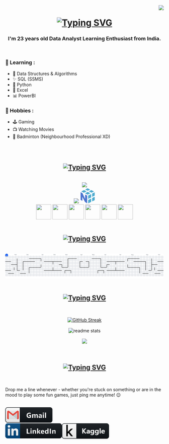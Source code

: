 <!-- Visitor Badges -->
<img align="right" src="https://visitor-badge.laobi.icu/badge?page_id=amanvermaa02.amanvermaa02&format=true" />

<div> <!--- Introduction --->
<h1 align="center">
<a href="https://git.io/typing-svg"><img src="https://readme-typing-svg.demolab.com?font=Righteous&size=30&pause=1000&center=true&vCenter=true&width=435&lines=Hey!+%F0%9F%91%8B;I'm+Aman+Verma" alt="Typing SVG" /></a>
</h1>

<h3 align="center">I'm 23 years old Data Analyst Learning Enthusiast from India.</h3>
<!-- <h4 align='center'>🔭 I’m currently pursuing Bachelors in Computer Science Engineering </h4> -->

 <br/>
 
<!-- <img hight="400" width="500" alt="GIF" align="right" src="Assets/4_Sides_of_Me.gif"> -->

### 🌱 Learning :

- 🧠 Data Structures & Algorithms
- ✨ SQL (SSMS)
- 🐍 Python
- 📑 Excel
- 📊 PowerBI

### 🎯 Hobbies :

- 🕹️ Gaming
- 📺 Watching Movies
- 🏸 Badminton (Neighbourhood Professional XD)

</br>
</br>
<div/>

<div> <!--- Language & Tools --->
<h2 align="center"><a href="https://git.io/typing-svg"><img src="https://readme-typing-svg.demolab.com?font=Righteous&size=30&pause=1000&color=000000&center=true&vCenter=true&repeat=false&width=435&lines=%E2%9A%92%EF%B8%8F+Languages-Tools+%E2%9A%92%EF%B8%8F" alt="Typing SVG" /></a></h2>
<br/>
<div align="center">
    <img src="https://skillicons.dev/icons?i=vscode,github,git" /><br>
    <img src="https://skillicons.dev/icons?i=cpp,python,mysql,md"/>
    <svg viewBox="0 0 128 128" width="48" height="48"> 
            <path fill="#4DABCF" d="m55.012 26.006-21.38-10.789L10.154 26.93l21.969 11.027Zm9.808 4.951L87.241 42.28 63.982 53.955l-22-11.043Zm29.948-15.581 23.037 11.552L97.2 37.272 74.735 25.938ZM84.853 10.4 64.113 0 43.598 10.24 64.97 21.014ZM68.64 99.702V128l25.122-12.537-.023-28.31ZM93.727 77.27l-.028-28.012-25.06 12.458V89.74Zm30.158-5.246v28.41l-21.43 10.69-.017-28.279zm0-9.935V34.25l-21.47 10.673.016 28.068z"></path><path fill="#4c75cf" d="m59.77 61.716-16.918-8.512V89.97s-20.7-44.033-22.612-47.99c-.246-.513-1.263-1.07-1.522-1.209-3.731-1.947-14.603-7.45-14.603-7.45v64.977l15.04 8.063V72.382s20.478 39.346 20.689 39.78c.214.429 2.257 4.57 4.459 6.028 2.92 1.939 15.458 9.477 15.458 9.477z"></path><br>
    </svg>
    <img src="https://cdn.jsdelivr.net/gh/devicons/devicon/icons/microsoftsqlserver/microsoftsqlserver-plain.svg" width="48" height="48"/>
    <img src="https://cdn.jsdelivr.net/gh/devicons/devicon@latest/icons/pandas/pandas-original-wordmark.svg" width="48" height="48" />
    <img src="https://cdn.jsdelivr.net/gh/devicons/devicon@latest/icons/matplotlib/matplotlib-original.svg" width="48" height="48"/>
    <img src="https://cdn.jsdelivr.net/gh/devicons/devicon@latest/icons/jupyter/jupyter-original-wordmark.svg" width="48" height="48" />
    <img src="https://cdn-icons-png.flaticon.com/512/732/732220.png" width="48" height="48"/> <!-- Excel -->
    <img src="https://img.icons8.com/?size=100&id=Ny0t2MYrJ70p&format=png&color=000000" width="48" height="48"/> <!-- Power BI --><br>
</div>
 </br>
</div>

<div align="center"> <!--- Snake --->
  <h2><a href="https://git.io/typing-svg"><img src="https://readme-typing-svg.demolab.com?font=Righteous&size=30&pause=1000&color=000000&center=true&vCenter=true&repeat=false&width=435&lines=%F0%9F%90%8D+My+Contributions+%F0%9F%90%8D" alt="Typing SVG" /></a></h2>
  <br>
 <picture>
  <source media="(prefers-color-scheme: dark)" srcset="https://raw.githubusercontent.com/amanvermaa02/amanvermaa02/output/pacman-contribution-graph-dark.svg">
  <source media="(prefers-color-scheme: light)" srcset="https://raw.githubusercontent.com/amanvermaa02/amanvermaa02/output/pacman-contribution-graph.svg">
  <img alt="pacman contribution graph" src="https://raw.githubusercontent.com/amanvermaa02/amanvermaa02/output/pacman-contribution-graph.svg">
 </picture>
  
  </br>
  </br>
</div>

<div> <!--- Stats --->
<h2 align="center"><a href="https://git.io/typing-svg"><img src="https://readme-typing-svg.demolab.com?font=Righteous&size=30&pause=1000&color=000000&center=true&vCenter=true&repeat=false&width=435&lines=%E2%9A%A1+Stats+%E2%9A%A1" alt="Typing SVG" /></a></h2>
</br>
<p align=center>
  <a href="https://git.io/streak-stats"><img src="https://github-readme-stats.vercel.app/api?username=amanvermaa02&theme=blue_navy&hide_border=false&include_all_commits=false&count_private=false" alt="GitHub Streak" /></a>
 </br>
 </br>

  <img width=390 src="https://streak-stats.demolab.com?user=amanvermaa02&theme=blue_navy&hide_border=false" alt="readme stats" />
  <!-- <img width=390 src="https://github-readme-streak-stats-eight.vercel.app?user=TheYashDevLaddha&theme=blue_navy&hide_border=false" alt="readme stats" /> -->
  <!-- <img width=390 src="https://github-readme-streak-stats.herokuapp.com/?user=TheYashDevLadha&theme=blue_navy&hide_border=false" alt="readme stats" />
  <a href="https://git.io/streak-stats"><img src="https://streak-stats.demolab.com?user=TheYashDevLadha&theme=blue-navy" alt="GitHub Streak" /></a> -->
  </br>
 </br>
  <img src="https://github-readme-stats.vercel.app/api/top-langs/?username=amanvermaa02&theme=blue_navy&hide_border=false&include_all_commits=false&count_private=false&layout=compact" />
<p>
 </br>
</div>

<div> <!--- Contact Me --->
<h2 align="center"><a href="https://git.io/typing-svg"><img src="https://readme-typing-svg.demolab.com?font=Righteous&size=30&pause=1000&color=000000&center=true&vCenter=true&repeat=false&width=435&lines=%F0%9F%93%9F+Contact+Me+%F0%9F%93%9F" alt="Typing SVG" /></a></h2>

<p>
 </br>

<!-- <img hight="320" width="450" align="right" alt="GIF" src="Assets/Dragon_Balls.gif"> -->

Drop me a line whenever - whether you're stuck on something or are in the mood to play some fun games, just ping me anytime! 😉
</br>
</br>

<!-- <a href="https://portfolio-theyashdevladhas-projects.vercel.app/"> -->
<!-- <img align="left" alt="Portfolio" width="180" hight="120" src="Assets/Icons/Portfolio.png" /> -->
</a>
<a href="mailto:amanverma2102002@gmail.com">
<img align="left" alt="Gmail" width="150" hight="120" src="Assets/Icons/Gmail.png" />
</br>
</br>
</br>
</a>
<a href="https://www.linkedin.com/in/amanvermaa02/">
<img align="left" alt="Linkedin" width="180" hight="120" src="Assets/Icons/Linkedin.png" />
</a>
<a href="https://www.kaggle.com/amanv02">
<img align="left" alt="Kaggle" width="150" hight="120" src="Assets/Icons/Kaggle.png" />
</a>

 </p>
 </div>

